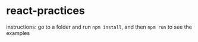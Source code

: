 # react-practices
instructions: 
go to a folder and run `npm install`, and then `npm run` to see the examples
